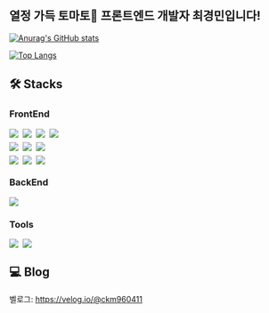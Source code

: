 ## 열정 가득 토마토🍅 프론트엔드 개발자 최경민입니다!

[![Anurag's GitHub stats](https://github-readme-stats.vercel.app/api?username=ckm960411&theme=react&show_icons=true)](https://github.com/anuraghazra/github-readme-stats)

[![Top Langs](https://github-readme-stats.vercel.app/api/top-langs/?username=ckm960411&layout=compact&theme=radicul)](https://github.com/metleeha)

## 🛠 Stacks

### FrontEnd

<div style="display: flex; gap: 8px; margin-bottom: 8px;">
  <img src="https://img.shields.io/badge/react-61DAFB?style=for-the-badge&logo=react&logoColor=black">
  <img src="https://img.shields.io/badge/javascript-F7DF1E?style=for-the-badge&logo=javascript&logoColor=black">
  <img src="https://img.shields.io/badge/next.js-111?style=for-the-badge&logo=Next.js">
  <img src="https://img.shields.io/badge/typescript-3178C6?style=for-the-badge&logo=typescript&logoColor=white">
</div>
<div style="display: flex; gap: 8px; margin-bottom: 8px;">
  <img src="https://img.shields.io/badge/Redux-764ABC?style=for-the-badge&logo=Redux&logoColor=white">
  <img src="https://img.shields.io/badge/styled_components-DB7093?style=for-the-badge&logo=styled-components&logoColor=white">
  <img src="https://img.shields.io/badge/emotion-DB7093?style=for-the-badge&logo=Emotion&logoColor=white">
</div>
<div style="display: flex; gap: 8px; margin-bottom: 8px;">
  <img src="https://img.shields.io/badge/html5-E34F26?style=for-the-badge&logo=html5&logoColor=white">
  <img src="https://img.shields.io/badge/css-1572B6?style=for-the-badge&logo=css3&logoColor=white">
  <img src="https://img.shields.io/badge/Sass-cc6699?style=for-the-badge&logo=Sass&logoColor=white">
</div>

### BackEnd

<div style="display: flex; gap: 8px; margin-bottom: 8px;">
  <img src="https://img.shields.io/badge/firebase-FFCA28?style=for-the-badge&logo=firebase&logoColor=black">
</div>

### Tools

<div style="display: flex; gap: 8px; margin-bottom: 8px;">
  <img src="https://img.shields.io/badge/github-181717?style=for-the-badge&logo=github&logoColor=white">
  <img src="https://img.shields.io/badge/Visual%20Studio%20Code-007ACC?style=for-the-badge&logo=Visual%20Studio%20Code&logoColor=white">
</div>

## 💻 Blog

벨로그: https://velog.io/@ckm960411